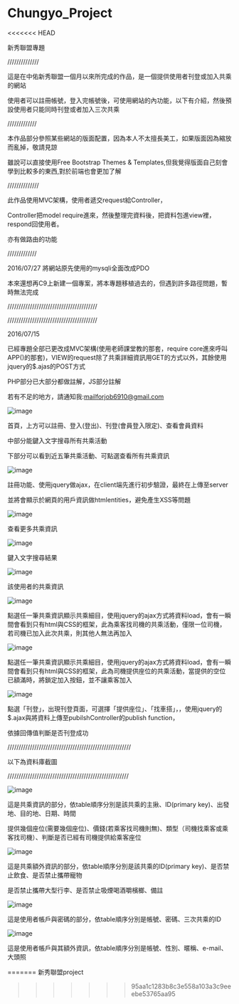 # Chungyo_Project
<<<<<<< HEAD

新秀聯盟專題


//////////////

這是在中佑新秀聯盟一個月以來所完成的作品，是一個提供使用者刊登或加入共乘的網站

使用者可以註冊帳號，登入完帳號後，可使用網站的內功能，以下有介紹，然後預設使用者只能同時刊登或者加入三次共乘

/////////////

本作品部分參照某些網站的版面配置，因為本人不太擅長美工，如果版面因為縮放而亂掉，敬請見諒

雖說可以直接使用Free Bootstrap Themes & Templates,但我覺得版面自己刻會學到比較多的東西,對於前端也會更加了解

//////////////

此作品使用MVC架構，使用者遞交request給Controller，

Controller把model require進來，然後整理完資料後，把資料包進view裡，respond回使用者。

亦有做路由的功能

/////////////

2016/07/27
將網站原先使用的mysqli全面改成PDO

本來還想再C9上新建一個專案，將本專題移植過去的，但遇到許多路徑問題，暫時無法完成

////////////////////////////////////////

////////////////////////////////////////

2016/07/15

已經專題全部已更改成MVC架構(使用老師課堂教的那套，require core進來呼叫APP()的那套)，VIEW的request除了共乘詳細資訊用GET的方式以外，其餘使用jquery的$.ajas的POST方式

PHP部分已大部分都做註解，JS部分註解

若有不足的地方，請通知我:mailforjob6910@gmail.com










![image](https://github.com/silent6910/Chungyo_Project/raw/master/images/index.png)


首頁，上方可以註冊、登入(登出)、刊登(會員登入限定)、查看會員資料

中部分能鍵入文字搜尋所有共乘活動

下部分可以看到近五筆共乘活動、可點選查看所有共乘資訊


![image](https://github.com/silent6910/Chungyo_Project/raw/master/images/register.png)


註冊功能、使用jquery做ajax，在client端先進行初步驗證，最終在上傳至server

並將會顯示於網頁的用戶資訊做htmlentities，避免產生XSS等問題




![image](https://github.com/silent6910/Chungyo_Project/raw/master/images/allcarpool.png)


查看更多共乘資訊



![image](https://github.com/silent6910/Chungyo_Project/raw/master/images/search.png)


鍵入文字搜尋結果

![image](https://github.com/silent6910/Chungyo_Project/raw/master/images/member_carpool.png)

該使用者的共乘資訊


![image](https://github.com/silent6910/Chungyo_Project/raw/master/images/mycarpool_passeng.png)



點選任一筆共乘資訊顯示共乘細目，使用jquery的ajax方式將資料load，會有一瞬間會看到只有html與CSS的框架，此為乘客找司機的共乘活動，僅限一位司機，若司機已加入此次共乘，則其他人無法再加入

![image](https://github.com/silent6910/Chungyo_Project/raw/master/images/mycarpool_driver.png)


點選任一筆共乘資訊顯示共乘細目，使用jquery的ajax方式將資料load，會有一瞬間會看到只有html與CSS的框架，此為司機提供座位的共乘活動，當提供的空位已額滿時，將鎖定加入按鈕，並不讓乘客加入

![image](https://github.com/silent6910/Chungyo_Project/raw/master/images/publish.png)


點選「刊登」，出現刊登頁面，可選擇「提供座位」、「找車搭」，，使用jquery的$.ajax與將資料上傳至pubilshController的publish function，

依據回傳值判斷是否刊登成功

///////////////////////////////////////////////////////

以下為資料庫截圖

//////////////////////////////////////////////////////

![image](https://github.com/silent6910/Chungyo_Project/raw/master/images/Carpool_data.png)


這是共乘資訊的部分，依table順序分別是該共乘的主揪、ID(primary key)、出發地、目的地、日期、時間

提供幾個座位(需要幾個座位)、價錢(若乘客找司機則無)、類型（司機找乘客或乘客找司機）、判斷是否已經有司機提供給乘客座位

![image](https://github.com/silent6910/Chungyo_Project/raw/master/images/Carpool_plus.png)


這是共乘額外資訊的部分，依table順序分別是該共乘的ID(primary key)、是否禁止飲食、是否禁止攜帶寵物

是否禁止攜帶大型行李、是否禁止吸煙喝酒嚼檳榔、備註

![image](https://github.com/silent6910/Chungyo_Project/raw/master/images/User_AC_PW.png)

這是使用者帳戶與密碼的部分，依table順序分別是帳號、密碼、三次共乘的ID

![image](https://github.com/silent6910/Chungyo_Project/raw/master/images/User_data.png)

這是使用者帳戶與其額外資訊，依table順序分別是帳號、性別、暱稱、e-mail、大頭照






=======
新秀聯盟project
>>>>>>> 95aa1c1283b8c3e558a103a3c9eeebe53765aa95
